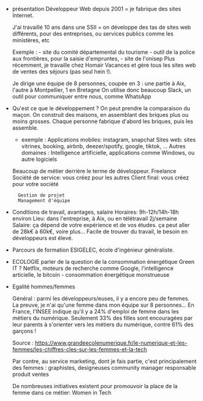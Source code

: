 

* présentation
    Développeur Web depuis 2001 = je fabrique des sites Internet.

    J'ai travaillé 10 ans dans une SSII = on développe des tas de sites web différents,
    pour des entreprises, ou services publics comme les ministères, etc

    Exemple :
        - site du comité départemental du tourisme
        - outil de la police aux frontières, pour la saisie d'empruntes,
        - site de l'onisep
    Plus récemment, je travaille chez Homair Vacances et gère tous les sites web de ventes des séjours (pas seul hein !).

    Je dirige une équipe de 8 personnes, coupée en 3 : une partie à Aix, l'autre à Montpellier, 1 en Bretagne
	On utilise donc beaucoup Slack, un outil pour communiquer entre nous, comme WhatsApp

* Qu'est ce que le développement ?
    On peut prendre la comparaison du maçon.
    On construit des maisons, en assemblant des briques plus ou moins grosses.
    Chaque personne fabrique d'abord les briques, puis les assemble.

    - exemple :
        Applications mobiles: instagram, snapchat
        Sites web: sites vitrines, booking, airbnb, deezer/spotify, google, tiktok, ...
        Autres domaines : Intelligence artificielle, applications comme Windows, ou autre logiciels

    Beaucoup de métier derrière le terme de développeur.
        Freelance
        Société de service: vous créez pour les autres
        Client final: vous créez pour votre société

        Gestion de projet
        Management d'équipe


* Conditions de travail, avantages, salaire
	Horaires: 9h-12h/14h-18h environ
  Lieu: dans l'entreprise, à Aix, ou en télétravail 2j/semaine
  Salaire: ça dépend de votre expérience et de vos études.
    ça peut aller de 28k€ à 60k€, voire plus...
  Facile de trouver du travail, le besoin en développeurs est élevé.

* Parcours de formation
    ESIGELEC, école d'ingénieur généraliste.


* ECOLOGIE
parler de la question de la consommation énergétique
  Green IT ?
  Netflix, moteurs de recherche comme Google, l'intelligence articielle, le bitcoin - consommation énergétique monstrueuse

* Egalité hommes/femmes

	Général : parmi les développeurs/euses, il y a encore peu de femmes.
	La preuve, je n'ai qu'une femme dans mon équipe sur 8 personnes...
  En France, l'INSEE indique qu'il y a 24% d'emploi de femme dans les métiers du numérique.
  Seulement 33% des filles sont encouragées par leur parents à s'orienter vers les métiers du numérique, contre 61% des garçons !

  Source : https://www.grandeecolenumerique.fr/le-numerique-et-les-femmes/les-chiffres-cles-sur-les-femmes-et-la-tech


	Par contre, au service marketing, dont je fais partie, c'est principalement des femmes :
	   graphistes, designeuses
	   community manager
		 responsable produit
		 ventes

  De nombreuses initiatives existent pour promouvoir la place de la femme dans ce métier:
    Women in Tech

